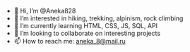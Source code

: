 - 👋 Hi, I’m @Aneka828
- 👀 I’m interested in hiking, trekking, alpinism, rock climbing
- 🌱 I’m currently learning HTML, CSS, JS, SQL, API
- 💞️ I’m looking to collaborate on interesting projects
- 📫 How to reach me: aneka_8@mail.ru

<!---
Aneka828/Aneka828 is a ✨ special ✨ repository because its `README.md` (this file) appears on your GitHub profile.
You can click the Preview link to take a look at your changes.
--->
